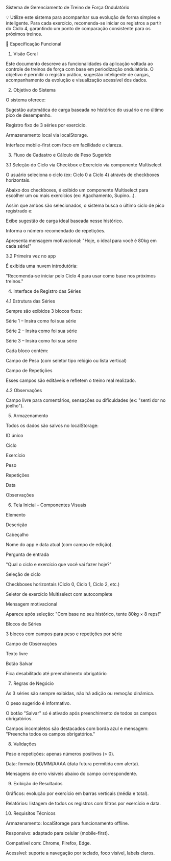  Sistema de Gerenciamento de Treino de Força Ondulatório

💡 Utilize este sistema para acompanhar sua evolução de forma simples e inteligente. Para cada exercício, recomenda-se iniciar os registros a partir do Ciclo 4, garantindo um ponto de comparação consistente para os próximos treinos.

📘 Especificação Funcional

1. Visão Geral

Este documento descreve as funcionalidades da aplicação voltada ao controle de treinos de força com base em periodização ondulatória. O objetivo é permitir o registro prático, sugestão inteligente de cargas, acompanhamento da evolução e visualização acessível dos dados.

2. Objetivo do Sistema

O sistema oferece:

Sugestão automática de carga baseada no histórico do usuário e no último pico de desempenho.

Registro fixo de 3 séries por exercício.

Armazenamento local via localStorage.

Interface mobile-first com foco em facilidade e clareza.

3. Fluxo de Cadastro e Cálculo de Peso Sugerido

3.1 Seleção do Ciclo via Checkbox e Exercício via componente Multiselect

O usuário seleciona o ciclo (ex: Ciclo 0 a Ciclo 4) através de checkboxes horizontais.

Abaixo dos checkboxes, é exibido um componente Multiselect para escolher um ou mais exercícios (ex: Agachamento, Supino...).

Assim que ambos são selecionados, o sistema busca o último ciclo de pico registrado e:

Exibe sugestão de carga ideal baseada nesse histórico.

Informa o número recomendado de repetições.

Apresenta mensagem motivacional: "Hoje, o ideal para você é 80kg em cada série!"

3.2 Primeira vez no app

É exibida uma nuvem introdutória:

"Recomenda-se iniciar pelo Ciclo 4 para usar como base nos próximos treinos."

4. Interface de Registro das Séries

4.1 Estrutura das Séries

Sempre são exibidos 3 blocos fixos:

Série 1 – Insira como foi sua série

Série 2 – Insira como foi sua série

Série 3 – Insira como foi sua série

Cada bloco contém:

Campo de Peso (com seletor tipo relógio ou lista vertical)

Campo de Repetições

Esses campos são editáveis e refletem o treino real realizado.

4.2 Observações

Campo livre para comentários, sensações ou dificuldades (ex: "senti dor no joelho").

5. Armazenamento

Todos os dados são salvos no localStorage:

ID único

Ciclo

Exercício

Peso

Repetições

Data

Observações

6. Tela Inicial – Componentes Visuais

Elemento

Descrição

Cabeçalho

Nome do app e data atual (com campo de edição).

Pergunta de entrada

"Qual o ciclo e exercício que você vai fazer hoje?"

Seleção de ciclo

Checkboxes horizontais (Ciclo 0, Ciclo 1, Ciclo 2, etc.)

Seletor de exercício Multiselect com autocomplete

Mensagem motivacional

Aparece após seleção: "Com base no seu histórico, tente 80kg × 8 reps!"

Blocos de Séries

3 blocos com campos para peso e repetições por série

Campo de Observações

Texto livre

Botão Salvar

Fica desabilitado até preenchimento obrigatório

7. Regras de Negócio

As 3 séries são sempre exibidas, não há adição ou remoção dinâmica.

O peso sugerido é informativo.

O botão "Salvar" só é ativado após preenchimento de todos os campos obrigatórios.

Campos incompletos são destacados com borda azul e mensagem: "Preencha todos os campos obrigatórios."

8. Validações

Peso e repetições: apenas números positivos (> 0).

Data: formato DD/MM/AAAA (data futura permitida com alerta).

Mensagens de erro visíveis abaixo do campo correspondente.

9. Exibição de Resultados

Gráficos: evolução por exercício em barras verticais (média e total).

Relatórios: listagem de todos os registros com filtros por exercício e data.

10. Requisitos Técnicos

Armazenamento: localStorage para funcionamento offline.

Responsivo: adaptado para celular (mobile-first).

Compatível com: Chrome, Firefox, Edge.

Acessível: suporte a navegação por teclado, foco visível, labels claros.